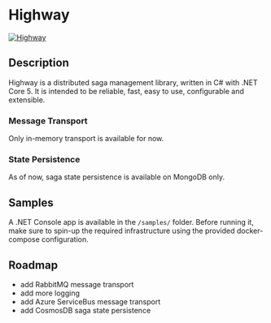 # Highway
[![Highway](https://circleci.com/gh/mizrael/Highway.svg?style=shield&circle-token=b7635df8feb7c79524db993c3cf962863ad28aa1)](https://app.circleci.com/pipelines/github/mizrael/Highway)

## Description
Highway is a distributed saga management library, written in C# with .NET Core 5. 
It is intended to be reliable, fast, easy to use, configurable and extensible.

### Message Transport
Only in-memory transport is available for now.

### State Persistence

As of now, saga state persistence is available on MongoDB only.

## Samples
A .NET Console app is available in the `/samples/` folder. Before running it, make sure to spin-up the required infrastructure using the provided docker-compose configuration.

## Roadmap
- add RabbitMQ message transport
- add more logging
- add Azure ServiceBus message transport
- add CosmosDB saga state persistence
